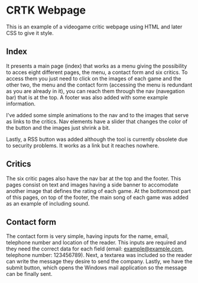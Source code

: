 # CRTK Webpage

This is an example of a videogame critic webpage using HTML and later CSS to give it style. 

## Index

It presents a main page (index) that works as a menu giving the possibility to acces eight different pages, the menu, a contact form and six critics. To access them you just need to click on the images of each game and the other two, the menu and the contact
form (accessing the menu is redundant as you are already in it), you can reach them through the nav (navegation bar) that is at the top. A footer was also added with some example information.

I've added some simple animations to the nav and to the images that serve as links to the critics. Nav elements have a slider that changes the color of the button and the images just shrink a bit.

Lastly, a RSS button was added although the tool is currently obsolete due to security problems. It works as a link but it reaches nowhere.

## Critics

The six critic pages also have the nav bar at the top and the footer. This pages consist on text and images having a side banner to accomodate another image that defines the rating of each game. At the bottommost part of this pages, on top of the footer, the main
song of each game was added as an example of including sound.

## Contact form

The contact form is very simple, having inputs for the name, email, telephone number and location of the reader. This inputs are required and they need the correct data for each field (email: example@example.com, telephone number: 123456789). Next, a textarea
was included so the reader can write the message they desire to send the company. Lastly, we have the submit button, which opens the Windows mail application so the message can be finally sent.
